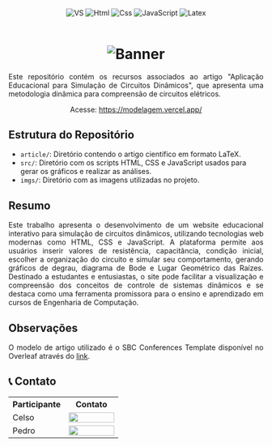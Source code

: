 <div align="center" style="display: inline_block">
  <img align="center" alt="VS" src="https://img.shields.io/badge/Visual_Studio_Code-0078D4?style=for-the-badge&logo=visual%20studio%20code&logoColor=white" />
  <!-- <img align="center" alt="Linux" src="https://img.shields.io/badge/Linux-FCC624?style=for-the-badge&logo=linux&logoColor=black" /> -->
  <img align="center" alt="Html" src="https://img.shields.io/badge/HTML5-E34F26?style=for-the-badge&logo=html5&logoColor=white" />
  <img align="center" alt="Css" src="https://img.shields.io/badge/CSS3-1572B6?style=for-the-badge&logo=css3&logoColor=white" />
  <img align="center" alt="JavaScript" src="https://img.shields.io/badge/JavaScript-F7DF1E?style=for-the-badge&logo=javascript&logoColor=black" />
  <!-- <img align="center" alt="Overleaf" src="https://img.shields.io/badge/Overleaf-47A141?style=for-the-badge&logo=Overleaf&logoColor=white" /> -->
  <img align="center" alt="Latex" src="https://img.shields.io/badge/latex-%23008080.svg?style=for-the-badge&logo=latex&logoColor=white" />
</div>

<br>
<h1 align="center">
    <a>
        <img alt="Banner" title="#Banner" style="object-fit: fill; width: 961px, height:200px;" src="imgs/github-header-image.png"/>
    </a>
</h1>

<div align="justify">

Este repositório contém os recursos associados ao artigo "Aplicação Educacional para Simulação de Circuitos Dinâmicos", que apresenta uma metodologia dinâmica para compreensão de circuitos elétricos.

</div>

<div align="center">
    
Acesse: https://modelagem.vercel.app/

</div>

## Estrutura do Repositório

- `article/`: Diretório contendo o artigo científico em formato LaTeX.
- `src/`: Diretório com os scripts HTML, CSS e JavaScript usados para gerar os gráficos e realizar as análises.
- `imgs/`: Diretório com as imagens utilizadas no projeto.

## Resumo

<div align="justify">

Este trabalho apresenta o desenvolvimento de um website educacional interativo para simulação de circuitos dinâmicos, utilizando tecnologias web modernas como HTML, CSS e JavaScript. A plataforma permite aos usuários inserir valores de resistência, capacitância, condição inicial, escolher a organização do circuito e simular seu comportamento, gerando gráficos de degrau, diagrama de Bode e Lugar Geométrico das Raízes. Destinado a estudantes e entusiastas, o site pode facilitar a visualização e compreensão dos conceitos de controle de sistemas dinâmicos e se destaca como uma ferramenta promissora para o ensino e aprendizado em cursos de Engenharia de Computação.
</div>

<!-- ## Compilação e Execução  -->

## Observações

<div align="justify">

O modelo de artigo utilizado é o SBC Conferences Template disponível no Overleaf através do [link](https://www.overleaf.com/latex/templates/sbc-conferences-template/blbxwjwzdngr).

</div>

## 📞 Contato

<table align="center">
  <tr>
    <th>Participante</th>
    <th>Contato</th>
  </tr>
  <tr>
    <td>Celso</td>
    <td><a href="https://t.me/celso_vsf"><img align="center" height="20px" width="90px" src="https://img.shields.io/badge/Telegram-2CA5E0?style=for-the-badge&logo=telegram&logoColor=white"/> </td>
  </tr>
  <tr>
    <td>Pedro</td>
    <td><a href="https://t.me/phpdias"><img align="center" height="20px" width="90px" src="https://img.shields.io/badge/Telegram-2CA5E0?style=for-the-badge&logo=telegram&logoColor=white"/> </td>
  </tr>
</table>

